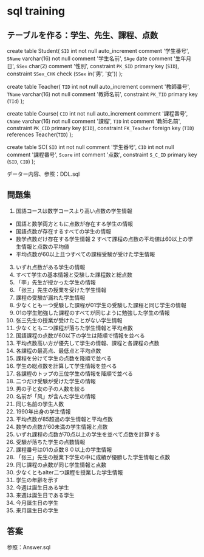 # sql training
## テーブルを作る：学生、先生、課程、点数

create table Student(
	`SID` int not null auto_increment comment '学生番号',
	`SName` varchar(16) not null comment '学生名前',
	`SAge` date comment '生年月日',
	`SSex` char(2) comment '性別',
    constraint `PK_SID` primary key (`SID`),
	constraint `SSex_CHK` check (`SSex` in('男', '女'))
);


create table Teacher(
	`TID` int not null auto_increment comment '教師番号',
	`TName` varchar(16) not null comment '教師名前',
    constraint `PK_TID` primary key (`TId`)
);


create table Course(
	`CID` int not null auto_increment comment '課程番号',
	`CName` varchar(16) not null comment '課程',
	`TID` int comment '教師名前',
	constraint `PK_CID` primary key (`CID`),
	constraint `FK_Teacher` foreign key (`TID`) references Teacher(`TID`)
);


create table SC(
	`SID` int not null comment '学生番号',
	`CID` int not null comment '課程番号',
	`Score` int comment '点数',
	constraint `S_C_ID` primary key (`SID`, `CID`)
);

データー内容、参照：DDL.sql
## 問題集
1. 国語コースは数学コースより高い点数の学生情報
- 国語と数学両方ともに点数が存在する学生の情報
- 国語点数が存在するすべての学生の情報
- 数学点数だけ存在する学生情報
2 すべて課程の点数の平均値は60以上の学生情報と点数の平均値
- 平均点数が60以上且つすべての課程受験が受けた学生情報
3. いずれ点数がある学生の情報
4. すべて学生の基本情報と受験した課程数と総点数
5. 「李」先生が授かった学生の情報
6. 「张三」先生の授業を受けた学生情報
7. 課程の受験が漏れた学生情報
8. 少なくとも一つ受験した課程が01学生の受験した課程と同じ学生の情報
9. 01の学生勉強した課程のすべてが同じように勉強した学生の情報
10. 张三先生の授業が受けたことがない学生情報
11. 少なくとも二つ課程が落ちた学生情報と平均点数
12. 国語課程の点数が60以下の学生は降順で情報を並べる
13. 平均点数高い方が優先して学生の情報、課程と各課程の点数
14. 各課程の最高点、最低点と平均点数
15. 課程を分けて学生の点数を降順で並べる
16. 学生の総点数を計算して学生情報を並べる
18. 各課程のトップの三位学生の情報を降順で並べる
20. 二つだけ受験が受けた学生の情報
21. 男の子と女の子の人数を絞る
22. 名前が「风」が含んだ学生の情報
23. 同じ名前の学生人数
24. 1990年出身の学生情報
26. 平均点数が85超過の学生情報と平均点数
27. 数学の点数が60未満の学生情報と点数
29. いずれ課程の点数が70点以上の学生を並べて点数を計算する
30. 受験が落ちた学生の点数情報
31. 課程番号は01の点数８０以上の学生情報
33. 「张三」先生の授業下学生の中に成績が優勝した学生情報と点数
35. 同じ課程の点数が同じ学生情報と点数
38. 少なくともalter二つ課程を授業した学生情報
40. 学生の年齢を示す
41. 今週は誕生日ある学生
42. 来週は誕生日である学生
43. 今月誕生日の学生
44. 来月誕生日の学生

## 答案
参照：Answer.sql

